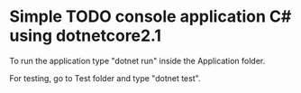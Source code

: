 # Simple TODO console application C# using dotnetcore2.1

To run the application type "dotnet run" inside the Application folder.

For testing, go to Test folder and type "dotnet test".

